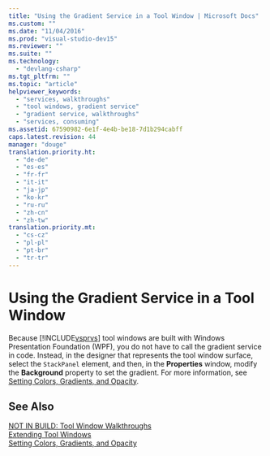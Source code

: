 ```yaml
---
title: "Using the Gradient Service in a Tool Window | Microsoft Docs"
ms.custom: ""
ms.date: "11/04/2016"
ms.prod: "visual-studio-dev15"
ms.reviewer: ""
ms.suite: ""
ms.technology: 
  - "devlang-csharp"
ms.tgt_pltfrm: ""
ms.topic: "article"
helpviewer_keywords: 
  - "services, walkthroughs"
  - "tool windows, gradient service"
  - "gradient service, walkthroughs"
  - "services, consuming"
ms.assetid: 67590982-6e1f-4e4b-be18-7d1b294cabff
caps.latest.revision: 44
manager: "douge"
translation.priority.ht: 
  - "de-de"
  - "es-es"
  - "fr-fr"
  - "it-it"
  - "ja-jp"
  - "ko-kr"
  - "ru-ru"
  - "zh-cn"
  - "zh-tw"
translation.priority.mt: 
  - "cs-cz"
  - "pl-pl"
  - "pt-br"
  - "tr-tr"
---
```

# Using the Gradient Service in a Tool Window
Because [!INCLUDE[vsprvs](../code-quality/includes/vsprvs_md.md)] tool windows are built with Windows Presentation Foundation (WPF), you do not have to call the gradient service in code. Instead, in the designer that represents the tool window surface, select the `StackPanel` element, and then, in the **Properties** window, modify the **Background** property to set the gradient. For more information, see [Setting Colors, Gradients, and Opacity](../misc/setting-colors-gradients-and-opacity.md).  
  
## See Also  
 [NOT IN BUILD: Tool Window Walkthroughs](http://msdn.microsoft.com/en-us/ecffc579-0e96-48ad-90f3-01a3d80f3ce5)   
 [Extending Tool Windows](../misc/extending-tool-windows.md)   
 [Setting Colors, Gradients, and Opacity](../misc/setting-colors-gradients-and-opacity.md)